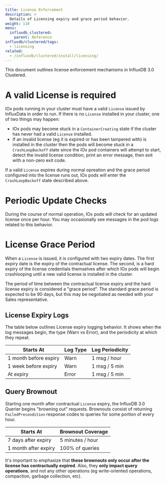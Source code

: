 ```yaml
---
title: License Enforcement
description: >
  Details of Licensing expiry and grace period behavior.
weight: 110
menu:
  influxdb_clustered:
    parent: Reference
influxdb/clustered/tags:
  - licensing
related:
  - /influxdb/clustered/install/licensing/
---
```


This document outlines license enforcement mechanisms in InfluxDB 3.0
Clustered.

# A valid License is required

IOx pods running in your cluster must have a valid `License` issued by
InfluxData in order to run. If there is no `License` installed in your cluster,
one of two things may happen:

* IOx pods may become stuck in a `ContainerCreating` state if the cluster has
never had a valid `License` installed.
* If an invalid license (eg it is expired or has been tampered with) is
installed in the cluster then the pods will become stuck in a
`CrashLoopBackoff` state since the IOx pod containers will attempt to start,
detect the invalid license condition, print an error message, then exit with a
non-zero exit code.

If a valid `License` expires during normal opreation and the grace period
configured into the license runs out, IOx pods will enter the
`CrashLoopBackoff` state described above.

# Periodic Update Checks

During the course of normal operation, IOx pods will check for an updated
license once per hour. You may occasionally see messages in the pod logs
related to this behavior.

# License Grace Period

When a `License` is issued, it is configured with two expiry dates. The first
expiry date is the expiry of the contractual license. The second, is a hard
expiry of the license credentials themselves after which IOx pods will begin
crashlooping until a new valid license is installed in the cluster.

The period of time between the contractual license expiry and the hard license
expiry is considered a "grace period". The standard grace period is expected to
be 90 days, but this may be negotiated as needed with your Sales
representative.

## License Expiry Logs

The table below outlines License expiry logging behavior. It shows when the log
messages begin, the type (Warn vs Error), and the periodicity at which they
repeat.

| Starts At             | Log Type | Log Periodicity |
| ---------             | -------- | --------------- |
| 1 month before expiry | Warn     | 1 msg / hour    |
| 1 week before expiry  | Warn     | 1 msg / 5 min   |
| At expiry             | Error    | 1 msg / 5 min   |

## Query Brownout

Starting one month after contractual `License` expiry, the InfluxDB 3.0 Querier
begins "browning out" requests. Brownouts consist of returning
`FailedPrecondition` response codes to queries for some portion of every hour.

| Starts At            | Brownout Coverage |
| ---------            | ---------------   |
| 7 days after expiry  | 5 minutes / hour  |
| 1 month after expiry | 100% of queries   |

It's important to emphasize that **these brownouts only occur after the
license has contractually expired**. Also, they **only impact query
operations**, and not any other operations (eg write-oriented operations,
compaction, garbage collection, etc).
